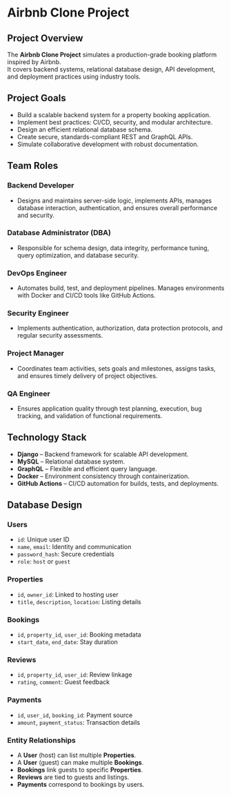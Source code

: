 # Airbnb Clone Project

## Project Overview

The **Airbnb Clone Project** simulates a production-grade booking platform inspired by Airbnb.  
It covers backend systems, relational database design, API development, and deployment practices using industry tools.

## Project Goals

- Build a scalable backend system for a property booking application.
- Implement best practices: CI/CD, security, and modular architecture.
- Design an efficient relational database schema.
- Create secure, standards-compliant REST and GraphQL APIs.
- Simulate collaborative development with robust documentation.
  
## Team Roles

### Backend Developer
- Designs and maintains server-side logic, implements APIs, manages database interaction, authentication, and ensures overall performance and security.
### Database Administrator (DBA)
- Responsible for schema design, data integrity, performance tuning, query optimization, and database security.
### DevOps Engineer
- Automates build, test, and deployment pipelines. Manages environments with Docker and CI/CD tools like GitHub Actions.
### Security Engineer
- Implements authentication, authorization, data protection protocols, and regular security assessments.
### Project Manager
- Coordinates team activities, sets goals and milestones, assigns tasks, and ensures timely delivery of project objectives.
### QA Engineer
- Ensures application quality through test planning, execution, bug tracking, and validation of functional requirements.

## Technology Stack
- **Django** – Backend framework for scalable API development.
- **MySQL** – Relational database system.
- **GraphQL** – Flexible and efficient query language.
- **Docker** – Environment consistency through containerization.
- **GitHub Actions** – CI/CD automation for builds, tests, and deployments.

## Database Design
### Users
- `id`: Unique user ID  
- `name`, `email`: Identity and communication  
- `password_hash`: Secure credentials  
- `role`: `host` or `guest`

### Properties
- `id`, `owner_id`: Linked to hosting user  
- `title`, `description`, `location`: Listing details

### Bookings
- `id`, `property_id`, `user_id`: Booking metadata  
- `start_date`, `end_date`: Stay duration

### Reviews
- `id`, `property_id`, `user_id`: Review linkage  
- `rating`, `comment`: Guest feedback

### Payments
- `id`, `user_id`, `booking_id`: Payment source  
- `amount`, `payment_status`: Transaction details

### Entity Relationships
- A **User** (host) can list multiple **Properties**.
- A **User** (guest) can make multiple **Bookings**.
- **Bookings** link guests to specific **Properties**.
- **Reviews** are tied to guests and listings.
- **Payments** correspond to bookings by users.
